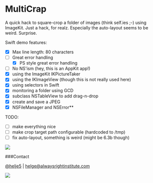 MultiCrap
=========

A quick hack to square-crop a folder of images (think self.ies ;-) using
ImageKit.
Just a hack, for realz. Especially the auto-layout seems to be weird. Surprise.

Swift demo features:
- [x] Max line length: 80 characters
- [ ] Great error handling
  - [x] PS style great error handling
- [ ] No NS'ism (hey, this is an AppKit app!)
- [x] using the ImageKit IKPictureTaker
- [x] using the IKImageView (though this is not really used here)
- [x] using selectors in Swift
- [x] monitoring a folder using GCD
- [x] subclass NSTableView to add drag-n-drop
- [x] create and save a JPEG
- [x] NSFileManager and NSError**

TODO:
- [ ] make everything nice
- [ ] make crop target path configurable (hardcoded to /tmp)
- [ ] fix auto-layout, something is weird (might be 6.3b though)

![](http://imgur.com/MRvxDu9.jpg)

###Contact

[@helje5](http://twitter.com/helje5) | helge@alwaysrightinstitute.com

![](http://www.alwaysrightinstitute.com/images/ARI-symbol-logo.png)

